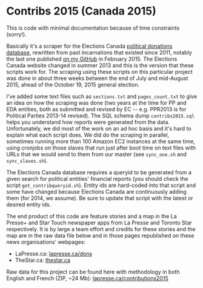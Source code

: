 # Contribs 2015 (Canada 2015)

This is code with minimal documentation because of time constraints (sorry!).

Basically it's a scraper for the Elections Canada [political donations database](http://elections.ca/WPAPPS/WPF/), rewritten from past incarnations that existed since 2011, notably the last one published [on my GitHub](https://github.com/cedricsam/Contributions/tree/master/canada2) in February 2015. The Elections Canada website changed in summer 2013 and this is the version that these scripts work for. The scraping using these scripts on this particular project was done in about three weeks between the end of July and mid-August 2015, ahead of the October 19, 2015 general election.

I've added some text files such as `sections.txt` and `pages_count.txt` to give an idea on how the scraping was done (two years at the time for PP and EDA entities, both as submitted and revised by EC -- e.g. PPR2013 is for Political Parties 2013-14 revised). The SQL schema dump `contribs2015.sql` helps you understand how reports were generated from the data. Unfortunately, we did most of the work on an ad hoc basis and it's hard to explain what each script does. We did do the scraping in parallel, sometimes running more than 100 Amazon EC2 instances at the same time, using cronjobs on those slaves that run just after boot time on text files with URLs that we would send to them from our master (see `sync_one.sh` and `sync_slaves.sh`).

The Elections Canada database requires a queryid to be generated from a given search for political entities' financial reports (you should check the script `get_contribqueryid.sh`). Entity ids are hard-coded into that script and some have changed because Elections Canada are continuously adding them (for 2014, we assume). Be sure to update that script with the latest or desired entity ids.

The end product of this code are feature stories and a map in the La Presse+ and Star Touch newspaper apps from La Presse and Toronto Star respectively. It is by large a team effort and credits for these stories and the map are in the raw data file below and in those pages republished on these news organisations' webpages:

* LaPresse.ca: [lapresse.ca/dons](http://lapresse.ca/dons)
* TheStar.ca: [thestar.ca](http://misc.thestar.com/interactivegraphic/2015/10-october/06-donations-map/)

Raw data for this project can be found here with methodology in both English and French (ZIP, ~24 Mb): [lapresse.ca/contributions2015](http://lapresse.ca/contributions2015)
